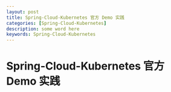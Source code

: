```yaml
---
layout: post
title: Spring-Cloud-Kubernetes 官方 Demo 实践
categories: [Spring-Cloud-Kubernetes]
description: some word here
keywords: Spring-Cloud-Kubernetes
---
```


# Spring-Cloud-Kubernetes 官方 Demo 实践



 